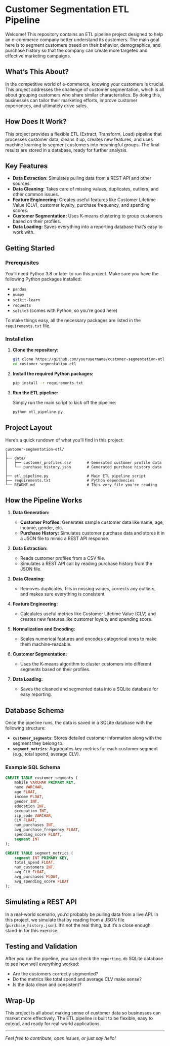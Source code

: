 
# Customer Segmentation ETL Pipeline

Welcome! This repository contains an ETL pipeline project designed to help an e-commerce company better understand its customers. The main goal here is to segment customers based on their behavior, demographics, and purchase history so that the company can create more targeted and effective marketing campaigns.

## What’s This About?

In the competitive world of e-commerce, knowing your customers is crucial. This project addresses the challenge of customer segmentation, which is all about grouping customers who share similar characteristics. By doing this, businesses can tailor their marketing efforts, improve customer experiences, and ultimately drive sales.

## How Does It Work?

This project provides a flexible ETL (Extract, Transform, Load) pipeline that processes customer data, cleans it up, creates new features, and uses machine learning to segment customers into meaningful groups. The final results are stored in a database, ready for further analysis.

## Key Features

- **Data Extraction:** Simulates pulling data from a REST API and other sources.
- **Data Cleaning:** Takes care of missing values, duplicates, outliers, and other common issues.
- **Feature Engineering:** Creates useful features like Customer Lifetime Value (CLV), customer loyalty, purchase frequency, and spending scores.
- **Customer Segmentation:** Uses K-means clustering to group customers based on their profiles.
- **Data Loading:** Saves everything into a reporting database that’s easy to work with.

## Getting Started

### Prerequisites

You’ll need Python 3.8 or later to run this project. Make sure you have the following Python packages installed:

- `pandas`
- `numpy`
- `scikit-learn`
- `requests`
- `sqlite3` (comes with Python, so you’re good here)

To make things easy, all the necessary packages are listed in the `requirements.txt` file.

### Installation

1. **Clone the repository:**

   ```bash
   git clone https://github.com/yourusername/customer-segmentation-etl.git
   cd customer-segmentation-etl
   ```

2. **Install the required Python packages:**

   ```bash
   pip install -r requirements.txt
   ```

3. **Run the ETL pipeline:**

   Simply run the main script to kick off the pipeline:

   ```bash
   python etl_pipeline.py
   ```

## Project Layout

Here’s a quick rundown of what you’ll find in this project:

```
customer-segmentation-etl/
│
├── data/
│   ├── customer_profiles.csv       # Generated customer profile data
│   └── purchase_history.json       # Generated purchase history data
│
├── etl_pipeline.py                 # Main ETL pipeline script
├── requirements.txt                # Python dependencies
└── README.md                       # This very file you're reading
```

## How the Pipeline Works

1. **Data Generation:**
   - **Customer Profiles:** Generates sample customer data like name, age, income, gender, etc.
   - **Purchase History:** Simulates customer purchase data and stores it in a JSON file to mimic a REST API response.

2. **Data Extraction:**
   - Reads customer profiles from a CSV file.
   - Simulates a REST API call by reading purchase history from the JSON file.

3. **Data Cleaning:**
   - Removes duplicates, fills in missing values, corrects any outliers, and makes sure everything is consistent.

4. **Feature Engineering:**
   - Calculates useful metrics like Customer Lifetime Value (CLV) and creates new features like customer loyalty and spending score.

5. **Normalization and Encoding:**
   - Scales numerical features and encodes categorical ones to make them machine-readable.

6. **Customer Segmentation:**
   - Uses the K-means algorithm to cluster customers into different segments based on their profiles.

7. **Data Loading:**
   - Saves the cleaned and segmented data into a SQLite database for easy reporting.

## Database Schema

Once the pipeline runs, the data is saved in a SQLite database with the following structure:

- **`customer_segments`**: Stores detailed customer information along with the segment they belong to.
- **`segment_metrics`**: Aggregates key metrics for each customer segment (e.g., total spend, average CLV).

### Example SQL Schema

```sql
CREATE TABLE customer_segments (
    mobile VARCHAR PRIMARY KEY,
    name VARCHAR,
    age FLOAT,
    income FLOAT,
    gender INT,
    education INT,
    occupation INT,
    zip_code VARCHAR,
    CLV FLOAT,
    num_purchases INT,
    avg_purchase_frequency FLOAT,
    spending_score FLOAT,
    segment INT
);

CREATE TABLE segment_metrics (
    segment INT PRIMARY KEY,
    total_spend FLOAT,
    num_customers INT,
    avg_CLV FLOAT,
    avg_purchases FLOAT,
    avg_spending_score FLOAT
);
```

## Simulating a REST API

In a real-world scenario, you’d probably be pulling data from a live API. In this project, we simulate that by reading from a JSON file (`purchase_history.json`). It’s not the real thing, but it’s a close enough stand-in for this exercise.

## Testing and Validation

After you run the pipeline, you can check the `reporting.db` SQLite database to see how well everything worked:

- Are the customers correctly segmented?
- Do the metrics like total spend and average CLV make sense?
- Is the data clean and consistent?


## Wrap-Up

This project is all about making sense of customer data so businesses can market more effectively. The ETL pipeline is built to be flexible, easy to extend, and ready for real-world applications.

---

*Feel free to contribute, open issues, or just say hello!*
